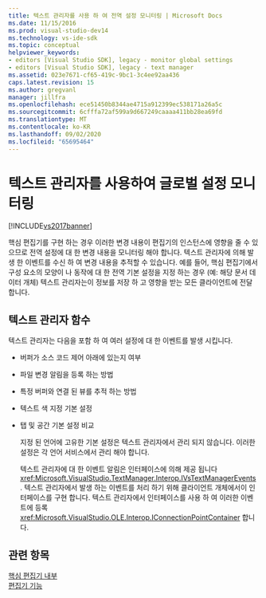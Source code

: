 ```yaml
---
title: 텍스트 관리자를 사용 하 여 전역 설정 모니터링 | Microsoft Docs
ms.date: 11/15/2016
ms.prod: visual-studio-dev14
ms.technology: vs-ide-sdk
ms.topic: conceptual
helpviewer_keywords:
- editors [Visual Studio SDK], legacy - monitor global settings
- editors [Visual Studio SDK], legacy - text manager
ms.assetid: 023e7671-cf65-419c-9bc1-3c4ee92aa436
caps.latest.revision: 15
ms.author: gregvanl
manager: jillfra
ms.openlocfilehash: ece51450b8344ae4715a912399ec538171a26a5c
ms.sourcegitcommit: 6cfffa72af599a9d667249caaaa411bb28ea69fd
ms.translationtype: MT
ms.contentlocale: ko-KR
ms.lasthandoff: 09/02/2020
ms.locfileid: "65695464"
---
```

# <a name="using-the-text-manager-to-monitor-global-settings"></a>텍스트 관리자를 사용하여 글로벌 설정 모니터링
[!INCLUDE[vs2017banner](../includes/vs2017banner.md)]

핵심 편집기를 구현 하는 경우 이러한 변경 내용이 편집기의 인스턴스에 영향을 줄 수 있으므로 전역 설정에 대 한 변경 내용을 모니터링 해야 합니다. 텍스트 관리자에 의해 발생 한 이벤트를 수신 하 여 변경 내용을 추적할 수 있습니다. 예를 들어, 핵심 편집기에서 구성 요소의 모양이 나 동작에 대 한 전역 기본 설정을 지정 하는 경우 (예: 해당 문서 데이터 개체) 텍스트 관리자는이 정보를 저장 하 고 영향을 받는 모든 클라이언트에 전달 합니다.  
  
## <a name="text-manager-functions"></a>텍스트 관리자 함수  
 텍스트 관리자는 다음을 포함 하 여 여러 설정에 대 한 이벤트를 발생 시킵니다.  
  
- 버퍼가 소스 코드 제어 아래에 있는지 여부  
  
- 파일 변경 알림을 등록 하는 방법  
  
- 특정 버퍼와 연결 된 뷰를 추적 하는 방법  
  
- 텍스트 색 지정 기본 설정  
  
- 탭 및 공간 기본 설정 비교  
  
  지정 된 언어에 고유한 기본 설정은 텍스트 관리자에서 관리 되지 않습니다. 이러한 설정은 각 언어 서비스에서 관리 해야 합니다.  
  
  텍스트 관리자에 대 한 이벤트 알림은 인터페이스에 의해 제공 됩니다 <xref:Microsoft.VisualStudio.TextManager.Interop.IVsTextManagerEvents> . 텍스트 관리자에서 발생 하는 이벤트를 처리 하기 위해 클라이언트 개체에서이 인터페이스를 구현 합니다. 텍스트 관리자에서 인터페이스를 사용 하 여 이러한 이벤트에 등록 <xref:Microsoft.VisualStudio.OLE.Interop.IConnectionPointContainer> 합니다.  
  
## <a name="see-also"></a>관련 항목  
 [핵심 편집기 내부](../extensibility/inside-the-core-editor.md)   
 [편집기 기능](https://msdn.microsoft.com/bdac940d-1f14-4019-a01f-fd0bb3dc7198)
